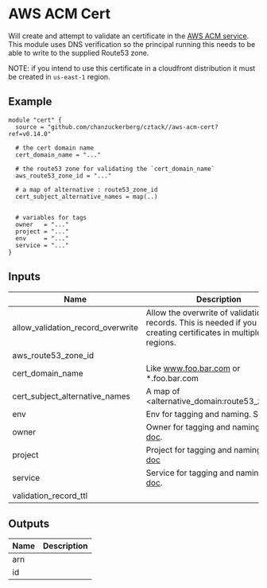 # AWS ACM Cert

Will create and attempt to validate an certificate in the [AWS ACM service](https://aws.amazon.com/certificate-manager/). This module uses DNS verification so the principal running this needs to be able to write to the supplied Route53 zone.

NOTE: if you intend to use this certificate in a cloudfront distribution it must be created in `us-east-1` region.

## Example

```hcl
module "cert" {
  source = "github.com/chanzuckerberg/cztack//aws-acm-cert?ref=v0.14.0"

  # the cert domain name
  cert_domain_name = "..."
  
  # the route53 zone for validating the `cert_domain_name`
  aws_route53_zone_id = "..."
  
  # a map of alternative : route53_zone_id 
  cert_subject_alternative_names = map(..)


  # variables for tags
  owner   = "..."
  project = "..."
  env     = "..."
  service = "..."
}
```

<!-- START -->
## Inputs

| Name | Description | Type | Default | Required |
|------|-------------|:----:|:-----:|:-----:|
| allow\_validation\_record\_overwrite | Allow the overwrite of validation records. This is needed if you are creating certificates in multiple regions. | string | `"true"` | no |
| aws\_route53\_zone\_id |  | string | n/a | yes |
| cert\_domain\_name | Like www.foo.bar.com or *.foo.bar.com | string | n/a | yes |
| cert\_subject\_alternative\_names | A map of <alternative_domain:route53_zone_id> | map | `<map>` | no |
| env | Env for tagging and naming. See [doc](../README.md#consistent-tagging). | string | n/a | yes |
| owner | Owner for tagging and naming. See [doc](../README.md#consistent-tagging). | string | n/a | yes |
| project | Project for tagging and naming. See [doc](../README.md#consistent-tagging) | string | n/a | yes |
| service | Service for tagging and naming. See [doc](../README.md#consistent-tagging). | string | n/a | yes |
| validation\_record\_ttl |  | string | `"60"` | no |

## Outputs

| Name | Description |
|------|-------------|
| arn |  |
| id |  |

<!-- END -->
